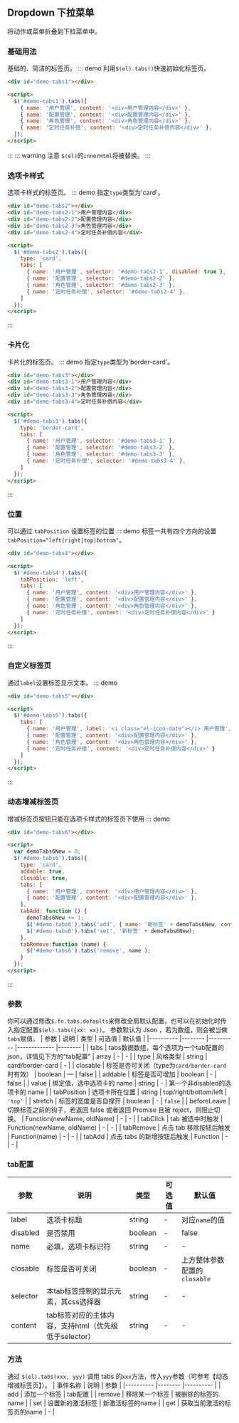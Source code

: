 ## Dropdown 下拉菜单
将动作或菜单折叠到下拉菜单中。

### 基础用法
基础的、简洁的标签页。
::: demo 利用`$(el).tabs()`快速初始化标签页。

``` html
<div id="demo-tabs1"></div>

<script>
  $('#demo-tabs1').tabs([
    { name: '用户管理', content: '<div>用户管理内容</div>' },
    { name: '配置管理', content: '<div>配置管理内容</div>' },
    { name: '角色管理', content: '<div>角色管理内容</div>' },
    { name: '定时任务补偿', content: '<div>定时任务补偿内容</div>' },
  ]);
</script>
```
:::
::: warning 注意
`$(el)`的`innerHtml`将被替换。
:::

### 选项卡样式
选项卡样式的标签页。
::: demo 指定`type`类型为'card'。

``` html
<div id="demo-tabs2"></div>
<div id="demo-tabs2-1">用户管理内容</div>
<div id="demo-tabs2-2">配置管理内容</div>
<div id="demo-tabs2-3">角色管理内容</div>
<div id="demo-tabs2-4">定时任务补偿内容</div>

<script>
  $('#demo-tabs2').tabs({
    type: 'card',
    tabs: [
      { name: '用户管理', selector: '#demo-tabs2-1', disabled: true },
      { name: '配置管理', selector: '#demo-tabs2-2' },
      { name: '角色管理', selector: '#demo-tabs2-3' },
      { name: '定时任务补偿', selector: '#demo-tabs2-4' },
    ]
  });
</script>
```
:::

### 卡片化
卡片化的标签页。
::: demo 指定`type`类型为'border-card'。

``` html
<div id="demo-tabs3"></div>
<div id="demo-tabs3-1">用户管理内容</div>
<div id="demo-tabs3-2">配置管理内容</div>
<div id="demo-tabs3-3">角色管理内容</div>
<div id="demo-tabs3-4">定时任务补偿内容</div>

<script>
  $('#demo-tabs3').tabs({
    type: 'border-card',
    tabs: [
      { name: '用户管理', selector: '#demo-tabs3-1' },
      { name: '配置管理', selector: '#demo-tabs3-2' },
      { name: '角色管理', selector: '#demo-tabs3-3' },
      { name: '定时任务补偿', selector: '#demo-tabs3-4' },
    ]
  });
</script>
```
:::

### 位置
可以通过 `tabPosition` 设置标签的位置
::: demo 标签一共有四个方向的设置 `tabPosition="left|right|top|bottom"`。

``` html
<div id="demo-tabs4"></div>

<script>
  $('#demo-tabs4').tabs({
    tabPosition: 'left',
    tabs: [
      { name: '用户管理', content: '<div>用户管理内容</div>' },
      { name: '配置管理', content: '<div>配置管理内容</div>' },
      { name: '角色管理', content: '<div>角色管理内容</div>' },
      { name: '定时任务补偿', content: '<div>定时任务补偿内容</div>' }
    ]
  });
</script>
```
:::

### 自定义标签页
通过`label`设置标签显示文本。
::: demo

``` html
<div id="demo-tabs5"></div>

<script>
  $('#demo-tabs5').tabs({
    tabs: [
      { name: '用户管理', label: '<i class="el-icon-date"></i> 用户管理', content: '<div>用户管理内容</div>' },
      { name: '配置管理', content: '<div>配置管理内容</div>' },
      { name: '角色管理', content: '<div>角色管理内容</div>' },
      { name: '定时任务补偿', content: '<div>定时任务补偿内容</div>' }
    ]
  });
</script>
```
:::

### 动态增减标签页
增减标签页按钮只能在选项卡样式的标签页下使用
::: demo

``` html
<div id="demo-tabs6"></div>

<script>
  var demoTabs6New = 0;
  $('#demo-tabs6').tabs({
    type: 'card',
    addable: true,
    closable: true,
    tabs: [
      { name: '用户管理', content: '<div>用户管理内容</div>' },
      { name: '配置管理', content: '<div>配置管理内容</div>' },
    ],
    tabAdd: function () {
      demoTabs6New += 1;
      $('#demo-tabs6').tabs('add', { name: '新标签' + demoTabs6New, content: '新标签内容' });
      $('#demo-tabs6').tabs('set', '新标签' + demoTabs6New);
    },
    tabRemove:function (name) {
      $('#demo-tabs6').tabs('remove', name );
    }
  });
</script>
```
:::

### 参数
你可以通过修改`$.fn.tabs.defaults`来修改全局默认配置，也可以在初始化时传入指定配置`$(el).tabs({xx: xx})`。
参数默认为 Json ，若为数组，则会被当做`tabs`赋值。
| 参数      | 说明    | 类型      | 可选值       | 默认值   |
|---------- |-------- |---------- |-------------  |-------- |
| tabs     | tabs数据数组，每个选项为一个tab配置的json，详情见下方的“tab配置”   | array   |  -  |     -    |
| type     | 风格类型   | string   | card/border-card  |     -    |
| closable  | 标签是否可关闭（type为`card/border-card`时有效）   | boolean   | — |  false  |
| addable  | 标签是否可增加   | boolean   | - |  false  |
| value  | 绑定值，选中选项卡的 name  | string   |  -  |  第一个非disabled的选项卡的 name |
| tabPosition  | 选项卡所在位置 | string   |  top/right/bottom/left  |  `'top'` |
| stretch  | 标签的宽度是否自撑开 | boolean   |  -  |  `false` |
| beforeLeave | 切换标签之前的钩子，若返回 false 或者返回 Promise 且被 reject，则阻止切换。 | Function(newName, oldName) | - | - |
| tabClick  | tab 被选中时触发 | Function(newName, oldName) | - | - |
| tabRemove  | 点击 tab 移除按钮后触发 | Function(name) | - | - |
| tabAdd  | 点击 tabs 的新增按钮后触发 | Function | - | - |

### tab配置
| 参数       | 说明     | 类型      | 可选值       | 默认值   |
|---------- |-------- |---------- |-------------  |-------- |
| label     | 选项卡标题   | string   | - |    对应`name`的值     |
| disabled | 是否禁用 | boolean | - | false |
| name      | 必填，选项卡标识符 | string | - | - |
| closable  | 标签是否可关闭   | boolean   | - |  上方整体参数配置的`closable`  |
| selector  | 本tab标签控制的显示元素，其css选择器 | string   | - |  -  |
| content  | tab标签对应的主体内容，支持html（优先级低于selector） | string   | - |  -  |

### 方法
通过 `$(el).tabs(xxx, yyy)` 调用 tabs 的`xxx`方法，传入`yyy`参数（可参考【动态增减标签页】）。
| 事件名称 | 说明 | 参数 |
|---------- |-------- |---------- |
| add  | 添加一个标签 | tab配置 |
| remove  | 移除某一个标签  | 被删除的标签的 name |
| set  | 设置新的激活标签  | 新激活标签的name |
| get  | 获取当前激活的标签页的name  | - |
